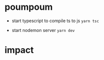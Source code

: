 # poumpoum

* start typescript to compile ts to js
`yarn tsc`

* start nodemon server
`yarn dev`


# impact
